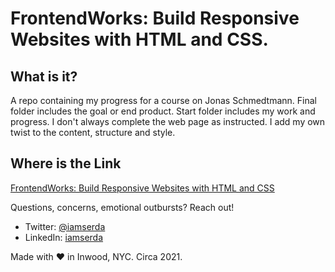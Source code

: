 # FrontendWorks: Build Responsive Websites with HTML and CSS.

## What is it?
A repo containing my progress for a course on Jonas Schmedtmann.
Final folder includes the goal or end product.
Start folder includes my work and progress. I don't always complete the web page as instructed. I add my own twist to the content, structure and style.

## Where is the Link
<a href="https://iamserda.github.io/BRWHTMLCSS" target="_blank">FrontendWorks: Build Responsive Websites with HTML and CSS</a>


Questions, concerns, emotional outbursts? Reach out!
- Twitter: <a href="https://twitter.com/iamserda">@iamserda</a>
- LinkedIn: <a href="https://linkedin.com/in/iamserda" target="_blank">iamserda</a>

Made with ❤️ in Inwood, NYC. Circa 2021.
